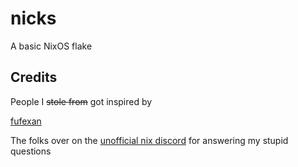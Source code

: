 # nicks

A basic NixOS flake

## Credits

People I ~~stole from~~ got inspired by

[fufexan](https://github.com/fufexan)

The folks over on the [unofficial nix discord](https://discord.gg/RbvHtGa) for answering my stupid questions
